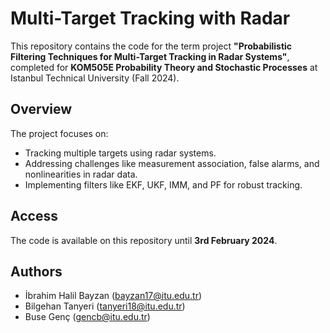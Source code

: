 # Multi-Target Tracking with Radar

This repository contains the code for the term project **"Probabilistic Filtering Techniques for Multi-Target Tracking in Radar Systems"**, completed for **KOM505E Probability Theory and Stochastic Processes** at Istanbul Technical University (Fall 2024).

## Overview

The project focuses on:
- Tracking multiple targets using radar systems.
- Addressing challenges like measurement association, false alarms, and nonlinearities in radar data.
- Implementing filters like EKF, UKF, IMM, and PF for robust tracking.

## Access

The code is available on this repository until **3rd February 2024**.

## Authors

- İbrahim Halil Bayzan (bayzan17@itu.edu.tr)  
- Bilgehan Tanyeri (tanyeri18@itu.edu.tr)  
- Buse Genç (gencb@itu.edu.tr)
